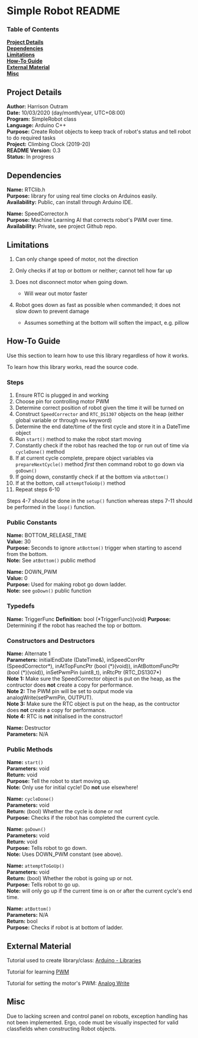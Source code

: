 # Simple Robot README

### Table of Contents

**[Project Details](#project-details)**<br>
**[Dependencies](#dependencies)**<br>
**[Limitations](#limitations)**<br>
**[How-To Guide](#how-to-guide)**<br>
**[External Material](#external-material)**<br>
**[Misc](#misc)**<br>

## Project Details

**Author:** Harrison Outram<br>
**Date:** 10/03/2020 (day/month/year, UTC+08:00)<br>
**Program:** SimpleRobot class<br>
**Language:** Arduino C++<br>
**Purpose:** Create Robot objects to keep track of robot's status and tell robot to do required tasks<br>
**Project:** Climbing Clock (2019-20)<br>
**README Version:** 0.3<br>
**Status:** In progress

## Dependencies

**Name:** RTClib.h<br>
**Purpose:** library for using real time clocks on Arduinos easily.<br>
**Availability:** Public, can install through Arduino IDE.

**Name:** SpeedCorrector.h<br>
**Purpose:** Machine Learning AI that corrects robot's PWM over time.<br>
**Availability:** Private, see project Github repo.

## Limitations

1. Can only change speed of motor, not the direction
2. Only checks if at top or bottom or neither; cannot tell how far up
3. Does not disconnect motor when going down.

   * Will wear out motor faster

4. Robot goes down as fast as possible when commanded; it does not slow down to prevent damage
   
   * Assumes something at the bottom will soften the impact, e.g. pillow

## How-To Guide

Use this section to learn how to use this library regardless of how it works.

To learn how this library works, read the source code.

### Steps

1. Ensure RTC is plugged in and working
2. Choose pin for controlling motor PWM
3. Determine correct position of robot given the time it will be turned on
4. Construct `SpeedCorrector` and `RTC_DS1307` objects on the heap (either global variable or through `new` keyword)
5. Determine the end date/time of the first cycle and store it in a DateTime object
6. Run `start()` method to make the robot start moving
7. Constantly check if the robot has reached the top or run out of time via `cycleDone()` method
8. If at current cycle complete, prepare object variables via `prepareNextCycle()` method *first* then command robot to go down via `goDown()`
9. If going down, constantly check if at the bottom via `atBottom()`
10. If at the bottom, call `attemptToGoUp()` method
11. Repeat steps 6-10

Steps 4-7 should be done in the `setup()` function whereas steps 7-11 should be performed in the `loop()` function.

### Public Constants

**Name:** BOTTOM\_RELEASE\_TIME<br>
**Value:** 30<br>
**Purpose:** Seconds to ignore `atBottom()` trigger when starting to ascend from the bottom.<br>
**Note:** See `atBottom()` public method

**Name:** DOWN\_PWM<br>
**Value:** 0<br>
**Purpose:** Used for making robot go down ladder.<br>
**Note:** see `goDown()` public function

### Typedefs

**Name:** TriggerFunc
**Definition:** bool (\*TriggerFunc)(void)
**Purpose:** Determining if the robot has reached the top or bottom.

### Constructors and Destructors

**Name:** Alternate 1<br>
**Parameters:** initialEndDate (DateTime&), inSpeedCorrPtr (SpeedCorrector\*), inAtTopFuncPtr (bool (\*)(void)), inAtBottomFuncPtr (bool (\*)(void)), inSetPwmPin (uint8\_t), inRtcPtr (RTC\_DS1307\*)<br>
**Note 1:** Make sure the SpeedCorrector object is put on the heap, as the contructor does **not** create a copy for performance.<br>
**Note 2:** The PWM pin will be set to output mode via analogWrite(setPwmPin, OUTPUT).<br>
**Note 3:** Make sure the RTC object is put on the heap, as the contructor does **not** create a copy for performance.<br>
**Note 4:** RTC is **not** initialised in the constructor!

**Name:** Destructor<br>
**Parameters:** N/A

### Public Methods

**Name:** `start()`<br>
**Parameters:** void<br>
**Return:** void<br>
**Purpose:** Tell the robot to start moving up.<br>
**Note:** Only use for initial cycle! Do **not** use elsewhere!

**Name:** `cycleDone()`<br>
**Parameters:** void<br>
**Return:** (bool) Whether the cycle is done or not<br>
**Purpose:** Checks if the robot has completed the current cycle.

**Name:** `goDown()`<br>
**Parameters:** void<br>
**Return:** void<br>
**Purpose:** Tells robot to go down.<br>
**Note:** Uses DOWN\_PWM constant (see above).

**Name:** `attemptToGoUp()`<br>
**Parameters:** void<br>
**Return:** (bool) Whether the robot is going up or not.<br>
**Purpose:** Tells robot to go up.<br>
**Note:** will only go up if the current time is on or after the current cycle's end time.<br>

**Name:** `atBottom()`<br>
**Parameters:** N/A<br>
**Return:** bool<br>
**Purpose:** Checks if robot is at bottom of ladder.

## External Material

Tutorial used to create library/class: [Arduino - Libraries](https://www.arduino.cc/en/Hacking/LibraryTutorial)

Tutorial for learning [PWM](https://www.arduino.cc/en/Tutorial/PWM)

Tutorial for setting the motor's PWM: [Analog Write](https://www.arduino.cc/reference/en/language/functions/analog-io/analogwrite/)

## Misc

Due to lacking screen and control panel on robots, exception handling has not been implemented.
Ergo, code must be visually inspected for valid classfields when constructing Robot objects.
